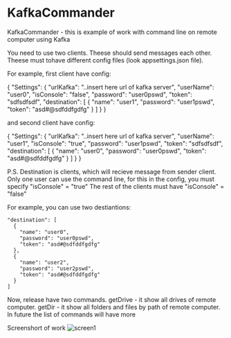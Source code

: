 # KafkaCommander
KafkaCommander - this is example of work with command line on remote computer using Kafka

You need to use two clients.
Theese should send messages each other.
Theese must tohave different config files (look appsettings.json file).

For example, first client have config:

{
  "Settings": {
    "urlKafka": "..insert here url of kafka server",
    "userName": "user0",
    "isConsole": "false",
    "password": "user0pswd",
    "token": "sdfsdfsdf",
    "destination": [
      {
        "name": "user1",
        "password": "user1pswd", 
        "token": "asd#@sdfddfgdfg"
      }
    ]
  }
}

and second client have config:

{
  "Settings": {
    "urlKafka": "..insert here url of kafka server",
    "userName": "user1",
    "isConsole": "true",
    "password": "user1pswd",
    "token": "sdfsdfsdf",
    "destination": [
      {
        "name": "user0",
        "password": "user0pswd", 
        "token": "asd#@sdfddfgdfg"
      }
    ]
  }
}


P.S. Destination is clients, which will recieve message from sender client.
Only one user can use the command line, for this in the config, you must specify
"isConsole" = "true"
The rest of the clients must have
"isConsole" = "false"

For example, you can use two destiantions:

    "destination": [
      {
        "name": "user0",
        "password": "user0pswd", 
        "token": "asd#@sdfddfgdfg"
      },
      {
        "name": "user2",
        "password": "user2pswd", 
        "token": "asd#@sdfddfgdfg"
      }
    ]


Now, release have two commands.
getDrive - it show all drives of remote computer.
getDir - it show all folders and files by path of remote computer.
In future the list of commands will have more

Screenshort of work
![screen1](https://user-images.githubusercontent.com/56368289/166828176-a22f0a2e-20cc-497d-a9f1-0551bab6b46a.png)
